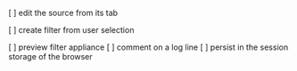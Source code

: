 [ ] edit the source from its tab

[ ] create filter from user selection 

[ ] preview filter appliance
[ ] comment on a log line
[ ] persist in the session storage of the browser